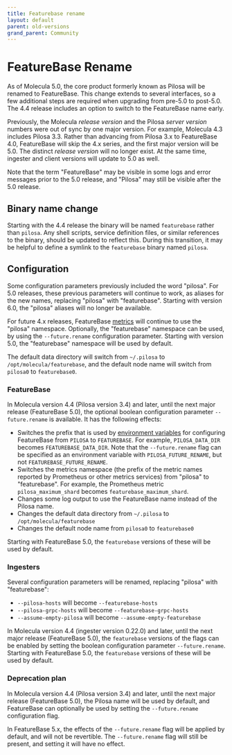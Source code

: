 ```yaml
---
title: Featurebase rename
layout: default
parent: old-versions
grand_parent: Community
---
```


# FeatureBase Rename

As of Molecula 5.0, the core product formerly known as Pilosa will be renamed to FeatureBase. This change extends to several interfaces, so a few additional steps are required when upgrading from pre-5.0 to post-5.0. The 4.4 release includes an option to switch to the FeatureBase name early.

Previously, the Molecula *release version* and the Pilosa *server version* numbers were out of sync by one major version. For example, Molecula 4.3 includes Pilosa 3.3. Rather than advancing from Pilosa 3.x to FeatureBase 4.0, FeatureBase will skip the 4.x series, and the first major version will be 5.0. The distinct *release version* will no longer exist. At the same time, ingester and client versions will update to 5.0 as well.

Note that the term "FeatureBase" may be visible in some logs and error messages prior to the 5.0 release, and "Pilosa" may still be visible after the 5.0 release.


## Binary name change
Starting with the 4.4 release the binary will be named `featurebase` rather than `pilosa`. Any shell scripts, service definition files, or similar references to the binary, should be updated to reflect this. During this transition, it may be helpful to define a symlink to the `featurebase` binary named `pilosa`.


## Configuration

Some configuration parameters previously included the word "pilosa". For 5.0 releases, these previous parameters will continue to work, as aliases for the new names, replacing "pilosa" with "featurebase". Starting with version 6.0, the "pilosa" aliases will no longer be available.

For future 4.x releases, FeatureBase [metrics](/docs/community/com-monitoring/old-monitoring#metrics) will continue to use the "pilosa" namespace. Optionally, the "featurebase" namespace can be used, by using the `--future.rename` configuration parameter. Starting with version 5.0, the "featurebase" namespace will be used by default.

The default data directory will switch from `~/.pilosa` to `/opt/molecula/featurebase`, and the default node name will switch from `pilosa0` to `featurebase0`.


### FeatureBase

In Molecula version 4.4 (Pilosa version 3.4) and later, until the next major release (FeatureBase 5.0), the optional boolean configuration parameter `--future.rename` is available. It has the following effects:

- Switches the prefix that is used by [environment variables](/docs/community/com-config/com-config-flags) for configuring FeatureBase from `PILOSA` to `FEATUREBASE`. For example, `PILOSA_DATA_DIR` becomes `FEATUREBASE_DATA_DIR`. Note that the `--future.rename` flag can be specified as an environment variable with `PILOSA_FUTURE_RENAME`, but not `FEATUREBASE_FUTURE_RENAME`.
- Switches the metrics namespace (the prefix of the metric names reported by Prometheus or other metrics services) from "pilosa" to "featurebase". For example, the Prometheus metric `pilosa_maximum_shard` becomes `featurebase_maximum_shard`.
- Changes some log output to use the FeatureBase name instead of the Pilosa name.
- Changes the default data directory from `~/.pilosa` to `/opt/molecula/featurebase`
- Changes the default node name from `pilosa0` to `featurebase0` <!-- TODO: is this correct? -->

Starting with FeatureBase 5.0, the `featurebase` versions of these will be used by default.

### Ingesters

Several configuration parameters will be renamed, replacing "pilosa" with "featurebase":

- `--pilosa-hosts` will become `--featurebase-hosts`
- `--pilosa-grpc-hosts` will become `--featurebase-grpc-hosts`
- `--assume-empty-pilosa` will become `--assume-empty-featurebase`

In Molecula version 4.4 (ingester version 0.22.0) and later, until the next major release (FeatureBase 5.0), the `featurebase` versions of the flags can be enabled by setting the boolean configuration parameter `--future.rename`. Starting with FeatureBase 5.0, the `featurebase` versions of these will be used by default.

### Deprecation plan

In Molecula version 4.4 (Pilosa version 3.4) and later, until the next major release (FeatureBase 5.0), the Pilosa name will be used by default, and FeatureBase can optionally be used by setting the `--future.rename` configuration flag.

In FeatureBase 5.x, the effects of the `--future.rename` flag will be applied by default, and will not be revertible. The `--future.rename` flag will still be present, and setting it will have no effect.

